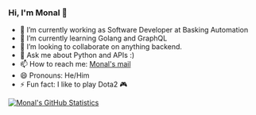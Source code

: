 ### Hi, I'm Monal 👋

<!--
**Monal5031/Monal5031** is a ✨ _special_ ✨ repository because its `README.md` (this file) appears on your GitHub profile.

Here are some ideas to get you started: -->

- 🔭 I’m currently working as Software Developer at Basking Automation
- 🌱 I’m currently learning Golang and GraphQL
- 👯 I’m looking to collaborate on anything backend.
- 💬 Ask me about Python and APIs :)
- 📫 How to reach me: [Monal's mail](mailto:monalshadi16@gmail.com?subject=[GitHub]%20Lets%20Chat)
- 😄 Pronouns: He/Him
- ⚡ Fun fact: I like to play Dota2 🎮

<!--
![visitor badge](https://visitor-badge.glitch.me/badge?page_id=${Monal5031})
-->

[![Monal's GitHub Statistics](https://github-readme-stats.vercel.app/api?username=Monal5031&count_private=true&show_icons=true&include_all_commits=true)](https://github.com/Monal5031)

<!--START_SECTION:waka-->

<!--END_SECTION:waka-->
